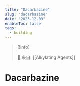 ```yaml
---
title: "Dacarbazine"
slug: "dacarbazine"
date: "2023-12-09"
enableToc: false
tags:
  - building
---
```


> [!info]
>
> 🌱 來自: [[Alkylating Agents]]

# Dacarbazine


